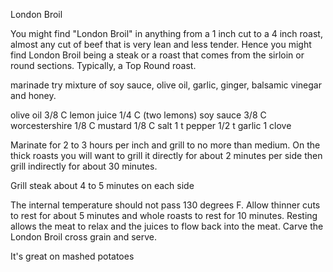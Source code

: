 London Broil

You might find "London Broil" in anything from a 1 inch cut to a 4 inch roast, almost any cut of beef that is very lean and less tender. Hence you might find London Broil being a steak or a roast that comes from the sirloin or round sections.  Typically, a Top Round roast.

marinade try mixture of soy sauce, olive oil, garlic, ginger, balsamic vinegar and honey.

olive oil		3/8 C
lemon juice	1/4 C (two lemons)
soy sauce		3/8 C
worcestershire	1/8 C
mustard		1/8 C
salt		1 t	
pepper		1/2 t
garlic		1 clove

Marinate for 2 to 3 hours per inch and grill to no more than medium. On the thick roasts you will want to grill it directly for about 2 minutes per side then grill indirectly for about 30 minutes.

Grill steak about 4 to 5 minutes on each side

The internal temperature should not pass 130 degrees F. Allow thinner cuts to rest for about 5 minutes and whole roasts to rest for 10 minutes. Resting allows the meat to relax and the juices to flow back into the meat. Carve the London Broil cross grain and serve.

It's great on mashed potatoes